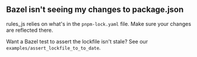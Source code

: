 ## Bazel isn't seeing my changes to package.json

rules_js relies on what's in the `pnpm-lock.yaml` file.
Make sure your changes are reflected there.

Want a Bazel test to assert the lockfile isn't stale? See our `examples/assert_lockfile_to_to_date`.
